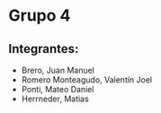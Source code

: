 <h1>Grupo 4</h1>
<h2>Integrantes:</h2>
<ul>
  <li>Brero, Juan Manuel</li>
  <li>Romero Monteagudo, Valentín Joel</li>
  <li>Ponti, Mateo Daniel</li>
  <li>Herrneder, Matias</li>
</ul>
